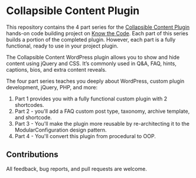 # Collapsible Content Plugin

This repository contains the 4 part series for the [Collapsible Content Plugin](https://knowthecode.io/labs/collapsible-content-plugin) hands-on code building project on [Know the Code](https://KnowTheCode.io).  Each part of this series builds a portion of the completed plugin.  However, each part is a fully functional, ready to use in your project plugin.

The Collapsible Content WordPress plugin allows you to show and hide content using jQuery and CSS. It’s commonly used in Q&A, FAQ, hints, captions, bios, and extra content reveals. 

The four part series teaches you deeply about WordPress, custom plugin development, jQuery, PHP, and more:

1. Part 1 provides you with a fully functional custom plugin with 2 shortcodes.
2. Part 2 - you'll add a FAQ custom post type, taxonomy, archive template, and shortcode.
3. Part 3 - You'll make the plugin more reusable by re-architecting it to the ModularConfiguration design pattern.
4. Part 4 - You'll convert this plugin from procedural to OOP.

## Contributions

All feedback, bug reports, and pull requests are welcome.
